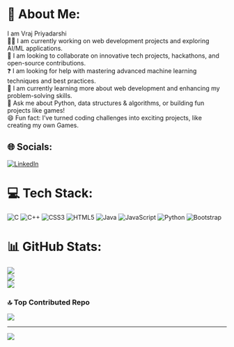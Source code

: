 # 💫 About Me:
   I am Vraj Priyadarshi </br>
👨‍💻 I am currently working on web development projects and exploring AI/ML applications.<br>🤝 I am looking to collaborate on innovative tech projects, hackathons, and open-source contributions.<br>❓ I am looking for help with mastering advanced machine learning techniques and best practices.<br>📖 I am currently learning more about web development and enhancing my problem-solving skills.<br>💬 Ask me about Python, data structures & algorithms, or building fun projects like games!<br>😄 Fun fact: I’ve turned coding challenges into exciting projects, like creating my own Games.


## 🌐 Socials:
[![LinkedIn](https://img.shields.io/badge/LinkedIn-%230077B5.svg?logo=linkedin&logoColor=white)](https://www.linkedin.com/in/vraj-priyadarshi-4a428b284/?originalSubdomain=in) 

# 💻 Tech Stack:
![C](https://img.shields.io/badge/c-%2300599C.svg?style=for-the-badge&logo=c&logoColor=white) ![C++](https://img.shields.io/badge/c++-%2300599C.svg?style=for-the-badge&logo=c%2B%2B&logoColor=white) ![CSS3](https://img.shields.io/badge/css3-%231572B6.svg?style=for-the-badge&logo=css3&logoColor=white) ![HTML5](https://img.shields.io/badge/html5-%23E34F26.svg?style=for-the-badge&logo=html5&logoColor=white) ![Java](https://img.shields.io/badge/java-%23ED8B00.svg?style=for-the-badge&logo=openjdk&logoColor=white) ![JavaScript](https://img.shields.io/badge/javascript-%23323330.svg?style=for-the-badge&logo=javascript&logoColor=%23F7DF1E) ![Python](https://img.shields.io/badge/python-3670A0?style=for-the-badge&logo=python&logoColor=ffdd54) ![Bootstrap](https://img.shields.io/badge/bootstrap-%238511FA.svg?style=for-the-badge&logo=bootstrap&logoColor=white)
# 📊 GitHub Stats:
![](https://github-readme-stats.vercel.app/api?username=Vraj-Priyadarshi&theme=dark&hide_border=false&include_all_commits=false&count_private=false)<br/>
![](https://github-readme-streak-stats.herokuapp.com/?user=Vraj-Priyadarshi&theme=dark&hide_border=false)<br/>
![](https://github-readme-stats.vercel.app/api/top-langs/?username=Vraj-Priyadarshi&theme=dark&hide_border=false&include_all_commits=false&count_private=false&layout=compact)

### 🔝 Top Contributed Repo
![](https://github-contributor-stats.vercel.app/api?username=Vraj-Priyadarshi&limit=5&theme=dark&combine_all_yearly_contributions=true)

---
[![](https://visitcount.itsvg.in/api?id=Vraj-Priyadarshi&icon=0&color=0)](https://visitcount.itsvg.in)

